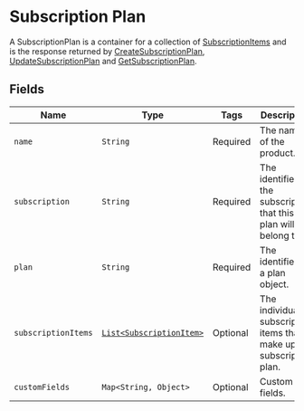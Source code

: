 
# Subscription Plan

A SubscriptionPlan is a container for a collection of [SubscriptionItems](/doc/models/subscription-item.md) and is the response returned by [CreateSubscriptionPlan](/doc/subscription-plan-api.md#create-subscription-plan), [UpdateSubscriptionPlan](/doc/subscription-plan-api.md#update-subscription-plan) and [GetSubscriptionPlan](/doc/subscription-plan-api.md#get-subscription-plan).

## Fields

| Name | Type | Tags | Description | Getter |
|  --- | --- | --- | --- | --- |
| `name` | `String` | Required | The name of the product. | `String getName()` |
| `subscription` | `String` | Required | The identifier of the subscription that this plan will belong to. | `String getSubscription()` |
| `plan` | `String` | Required | The identifier of a plan object. | `String getPlan()` |
| `subscriptionItems` | [`List<SubscriptionItem>`](/doc/models/subscription-item.md) | Optional | The individual subscription items that make up the subscription plan. | `List<SubscriptionItem> getItems()` |
| `customFields` | `Map<String, Object>` | Optional | Custom fields. | `Map<String, Object> getCustomFields()`|
